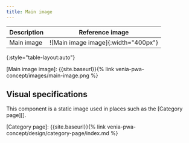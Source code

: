 ```yaml
---
title: Main image
---
```


| Description | Reference image                     |
| ----------- | :---------------------------------: |
| Main image  | ![Main image image]{:width="400px"} |
{:style="table-layout:auto"}

[Main image image]: {{site.baseurl}}{% link venia-pwa-concept/images/main-image.png %}

## Visual specifications

This component is a static image used in places such as the [Category page][].

[Category page]: {{site.baseurl}}{% link venia-pwa-concept/design/category-page/index.md %}